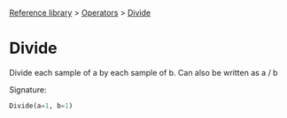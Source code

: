 [Reference library](../index.md) > [Operators](index.md) > [Divide](divide.md)

# Divide

Divide each sample of a by each sample of b. Can also be written as a / b

Signature:
```python
Divide(a=1, b=1)
```
